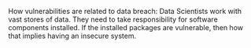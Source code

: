 How vulnerabilities are related to data breach: Data Scientists work with vast stores of data. They need to take responsibility for software components installed. If the installed packages are vulnerable, then how that implies having an insecure system.
